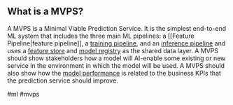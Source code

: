 **What is a MVPS?**
-------------------

A MVPS is a Minimal Viable Prediction Service. It is the simplest end-to-end ML system that includes the three main ML pipelines: a [[Feature Pipeline|feature pipeline]], a [training pipeline](https://www.hopsworks.ai/dictionary/training-pipeline), and an [inference pipeline](https://www.hopsworks.ai/dictionary/inference-pipeline) and uses a [feature store](https://www.hopsworks.ai/dictionary/feature-store) and [model registry](https://www.hopsworks.ai/dictionary/model-registry) as the shared data layer. A MVPS should show stakeholders how a model will AI-enable some existing or new service in the environment in which the model will be used. A MVPS should also show how the [model performance](http://www.hopsworks.ai/dictionary/model-performance) is related to the business KPIs that the prediction service should improve.


 #ml #mvps